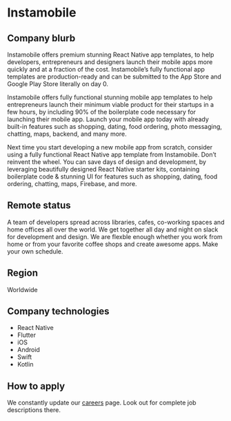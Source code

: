 # Instamobile

## Company blurb

Instamobile offers premium stunning React Native app templates, to help developers, entrepreneurs and designers launch their mobile apps more quickly and at a fraction of the cost. Instamobile’s fully functional app templates are production-ready and can be submitted to the App Store and Google Play Store literally on day 0.

Instamobile offers fully functional stunning mobile app templates to help entrepreneurs launch their minimum viable product for their startups in a few hours, by including 90% of the boilerplate code necessary for launching their mobile app. Launch your mobile app today with already built-in features such as shopping, dating, food ordering, photo messaging, chatting, maps, backend, and many more.

Next time you start developing a new mobile app from scratch, consider using a fully functional React Native app template from Instamobile. Don’t reinvent the wheel. You can save days of design and development, by leveraging beautifully designed React Native starter kits, containing boilerplate code & stunning UI for features such as shopping, dating, food ordering, chatting, maps, Firebase, and more.

## Remote status

A team of developers spread across libraries, cafes, co-working spaces and home offices all over the world. We get together all day and night on slack for development and design. We are flexble enough whether you work from home or from your favorite coffee shops and create awesome apps. Make your own schedule.

## Region

Worldwide

## Company technologies

- React Native
- Flutter
- iOS
- Android
- Swift
- Kotlin

## How to apply

We constantly update our [careers](https://www.instamobile.io/react-native-jobs/) page. Look out for complete job descriptions there.
